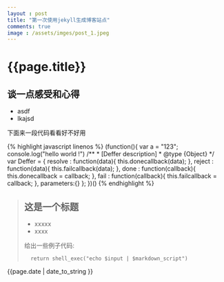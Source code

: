 ```yaml
---
layout : post
title: "第一次使用jekyll生成博客站点"
comments: true
image : /assets/imges/post_1.jpeg
---
```


{{page.title}}
=============

谈一点感受和心得
---------------

* asdf
* lkajsd 


下面来一段代码看看好不好用

{% highlight javascript linenos %}
    (function(){
      var a = "123";
      console.log("hello world !")
      /**
       * [Deffer description]
       * @type {Object}
       */
      var Deffer = {
    	resolve : function(data){
    		this.donecallback(data);
    	},
    	reject : function(data){
    		this.failcallback(data);
    	},
    	done : function(callback){
    		this.donecallback = callback;
    	},
    	fail : function(callback){
    		this.failcallback = callback;
    	},
    	parameters:{}
    	};
    })()
{% endhighlight %}


> ## 这是一个标题
>
>* xxxxx
>* xxxx
>
> 给出一些例子代码:
>
>
>		return shell_exec("echo $input | $markdown_script")

{{page.date | date_to_string }}
